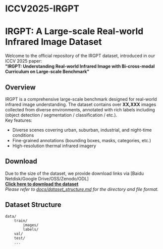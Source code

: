 # ICCV2025-IRGPT

# IRGPT: A Large-scale Real-world Infrared Image Dataset

Welcome to the official repository of the IRGPT dataset, introduced in our ICCV 2025 paper:  
**"IRGPT: Understanding Real-world Infrared Image with Bi-cross-modal Curriculum on Large-scale Benchmark"**

## Overview

IRGPT is a comprehensive large-scale benchmark designed for real-world infrared image understanding. The dataset contains over **XX,XXX** images collected from diverse environments, annotated with rich labels including (object detection / segmentation / classification / etc.).  
Key features:
- Diverse scenes covering urban, suburban, industrial, and night-time conditions
- Fine-grained annotations (bounding boxes, masks, categories, etc.)
- High-resolution thermal infrared imagery

## Download

Due to the size of the dataset, we provide download links via [Baidu Netdisk/Google Drive/OSS/Zenodo/ODL]  
[**Click here to download the dataset**](LINK_HERE)  
*Please refer to [docs/dataset_structure.md](docs/dataset_structure.md) for the directory and file format.*

## Dataset Structure

```text
data/
    train/
        images/
        labels/
    val/
    test/
    ...
